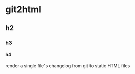 git2html
========

## h2

### h3

#### h4


render a single file's changelog from git to static HTML files
